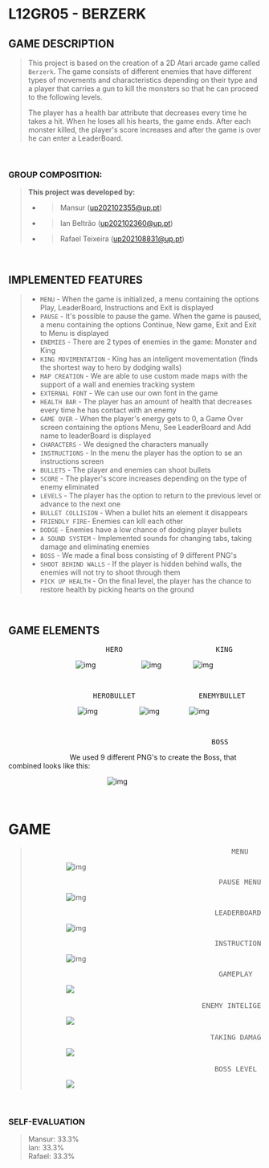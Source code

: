 # L12GR05 - BERZERK

## GAME DESCRIPTION
> 
> This project is based on the creation of a 2D Atari arcade game called `Berzerk`. The game consists of different enemies that have different types of movements and characteristics depending on their type and a player that carries a gun to kill the monsters so that he can proceed to the following levels.
>
> The player has a health bar attribute that decreases every time he takes a hit. When he loses all his hearts, the game ends.
> After each monster killed, the player's score increases and after the game is over he can enter a LeaderBoard.
> 
&nbsp;

### GROUP COMPOSITION:
> 
> **This project was developed by:**
> - > Mansur (up202102355@up.pt)
> - > Ian Beltrão (up202102360@up.pt)
> - > Rafael Teixeira (up202108831@up.pt)
> 
&nbsp;

## IMPLEMENTED FEATURES
> 
> - `MENU` - When the game is initialized, a menu containing the options Play, LeaderBoard, Instructions and Exit is displayed
> - `PAUSE` - It's possible to pause the game. When the game is paused, a menu containing the options Continue, New game, Exit and Exit to Menu is displayed
> - `ENEMIES` - There are 2 types of enemies in the game: Monster and King
> - `KING MOVIMENTATION` - King has an inteligent movementation (finds the shortest way to hero by dodging walls)
> - `MAP CREATION` - We are able to use custom made maps with the support of a wall and enemies tracking system
> - `EXTERNAL FONT` - We can use our own font in the game
> - `HEALTH BAR` - The player has an amount of health that decreases every time he has contact with an enemy
> - `GAME OVER` - When the player's energy gets to 0, a Game Over screen containing the options Menu, See LeaderBoard and Add name to leaderBoard is displayed
> - `CHARACTERS` - We designed the characters manually
> - `INSTRUCTIONS` - In the menu the player has the option to se an instructions screen
> - `BULLETS` - The player and enemies can shoot bullets
> - `SCORE` - The player's score increases depending on the type of enemy eliminated
> - `LEVELS` - The player has the option to return to the previous level or advance to the next one
> - `BULLET COLLISION` - When a bullet hits an element it disappears
> - `FRIENDLY FIRE`- Enemies can kill each other
> - `DODGE` - Enemies have a low chance of dodging player bullets
> - `A SOUND SYSTEM` - Implemented sounds for changing tabs, taking damage and eliminating enemies 
> - `BOSS` - We made a final boss consisting of 9 different PNG's 
> - `SHOOT BEHIND WALLS` - If the player is hidden behind walls, the enemies will not try to shoot through them
> - `PICK UP HEALTH` - On the final level, the player has the chance to restore health by picking hearts on the ground
>
&nbsp;
                                                                                                                
## GAME ELEMENTS 

 <pre>                       HERO                      KING                 MONSTER               </pre>       

 &nbsp;&nbsp;&nbsp;&nbsp;&nbsp;&nbsp;&nbsp;&nbsp;&nbsp;&nbsp;&nbsp;&nbsp;&nbsp;&nbsp;&nbsp;&nbsp;&nbsp;&nbsp;&nbsp;&nbsp;&nbsp;&nbsp;&nbsp;&nbsp;&nbsp;&nbsp;&nbsp;&nbsp;&nbsp;&nbsp;&nbsp;&nbsp;&nbsp; ![img](https://github.com/FEUP-LDTS-2022/project-l12gr05/blob/master/docs/Screenshots/Elements/HERO.png)
 &nbsp;&nbsp;&nbsp;&nbsp;&nbsp;&nbsp;&nbsp;&nbsp;&nbsp;&nbsp;&nbsp;&nbsp;&nbsp;&nbsp;&nbsp;&nbsp;&nbsp;&nbsp;&nbsp;&nbsp;&nbsp; ![img](https://github.com/FEUP-LDTS-2022/project-l12gr05/blob/master/docs/Screenshots/Elements/KING.png)
 &nbsp;&nbsp;&nbsp;&nbsp;&nbsp;&nbsp;&nbsp;&nbsp;&nbsp;&nbsp;&nbsp;&nbsp;&nbsp;&nbsp; ![img](https://github.com/FEUP-LDTS-2022/project-l12gr05/blob/master/docs/Screenshots/Elements/MONSTER.png)

&nbsp;

 <pre>                    HEROBULLET               ENEMYBULLET               WALL               </pre>       

 &nbsp;&nbsp;&nbsp;&nbsp;&nbsp;&nbsp;&nbsp;&nbsp;&nbsp;&nbsp;&nbsp;&nbsp;&nbsp;&nbsp;&nbsp;&nbsp;&nbsp;&nbsp;&nbsp;&nbsp;&nbsp;&nbsp;&nbsp;&nbsp;&nbsp;&nbsp;&nbsp;&nbsp;&nbsp;&nbsp;&nbsp;&nbsp;&nbsp;&nbsp; ![img](https://github.com/FEUP-LDTS-2022/project-l12gr05/blob/master/docs/Screenshots/Elements/HeroBullet.png)
 &nbsp;&nbsp;&nbsp;&nbsp;&nbsp;&nbsp;&nbsp;&nbsp;&nbsp;&nbsp;&nbsp;&nbsp;&nbsp;&nbsp;&nbsp;&nbsp;&nbsp;&nbsp;&nbsp; ![img](https://github.com/FEUP-LDTS-2022/project-l12gr05/blob/master/docs/Screenshots/Elements/EnemyBullet.png)
 &nbsp;&nbsp;&nbsp;&nbsp;&nbsp;&nbsp;&nbsp;&nbsp;&nbsp;&nbsp;&nbsp;&nbsp;&nbsp; ![img](https://github.com/FEUP-LDTS-2022/project-l12gr05/blob/master/docs/Screenshots/Elements/Wall.png)

&nbsp;

 <pre>                                                BOSS                                           </pre>       

 &nbsp;&nbsp;&nbsp;&nbsp;&nbsp;&nbsp;&nbsp;&nbsp;&nbsp;&nbsp;&nbsp;&nbsp;&nbsp;&nbsp;&nbsp;&nbsp;&nbsp;&nbsp;&nbsp;&nbsp;&nbsp;&nbsp;&nbsp;&nbsp;&nbsp;&nbsp;&nbsp;&nbsp;&nbsp;&nbsp;
We used 9 different PNG's to create the Boss, that combined looks like this:

 &nbsp;&nbsp;&nbsp;&nbsp;&nbsp;&nbsp;&nbsp;&nbsp;&nbsp;&nbsp;&nbsp;&nbsp;&nbsp;&nbsp;&nbsp;&nbsp;&nbsp;&nbsp;&nbsp;&nbsp;&nbsp;&nbsp;&nbsp;&nbsp;&nbsp;&nbsp;&nbsp;&nbsp;&nbsp;&nbsp;&nbsp;&nbsp;&nbsp;&nbsp;&nbsp;&nbsp;&nbsp;&nbsp;&nbsp;&nbsp;&nbsp;&nbsp;&nbsp;&nbsp;&nbsp;&nbsp;&nbsp;&nbsp;&nbsp; ![img](https://github.com/FEUP-LDTS-2022/project-l12gr05/blob/master/docs/Screenshots/Elements/Boss.png)

&nbsp;

# GAME
> <pre>                                                MENU                                                 </pre>      
> &nbsp;&nbsp;&nbsp;&nbsp;&nbsp;&nbsp;&nbsp;&nbsp;&nbsp;&nbsp;&nbsp;&nbsp;&nbsp;&nbsp;&nbsp;&nbsp;&nbsp;&nbsp; ![img](https://github.com/FEUP-LDTS-2022/project-l12gr05/blob/f9f76b0b3150cddd306c023bdc599f1e5d6f31b4/docs/Screenshots/Menu.png)
> <pre>                                             PAUSE MENU                                              </pre>      
> &nbsp;&nbsp;&nbsp;&nbsp;&nbsp;&nbsp;&nbsp;&nbsp;&nbsp;&nbsp;&nbsp;&nbsp;&nbsp;&nbsp;&nbsp;&nbsp;&nbsp;&nbsp; ![img](https://github.com/FEUP-LDTS-2022/project-l12gr05/blob/master/docs/Screenshots/PauseMenu.png)
> <pre>                                            LEADERBOARD                                              </pre>      
> &nbsp;&nbsp;&nbsp;&nbsp;&nbsp;&nbsp;&nbsp;&nbsp;&nbsp;&nbsp;&nbsp;&nbsp;&nbsp;&nbsp;&nbsp;&nbsp;&nbsp;&nbsp; ![img](https://github.com/FEUP-LDTS-2022/project-l12gr05/blob/master/docs/Screenshots/LeaderBoard.png)
> <pre>                                            INSTRUCTIONS                                             </pre>      
> &nbsp;&nbsp;&nbsp;&nbsp;&nbsp;&nbsp;&nbsp;&nbsp;&nbsp;&nbsp;&nbsp;&nbsp;&nbsp;&nbsp;&nbsp;&nbsp;&nbsp;&nbsp; ![img](https://github.com/FEUP-LDTS-2022/project-l12gr05/blob/master/docs/Screenshots/Instructions.png)
>
> <pre>                                             GAMEPLAY                                                </pre>      
> &nbsp;&nbsp;&nbsp;&nbsp;&nbsp;&nbsp;&nbsp;&nbsp;&nbsp;&nbsp;&nbsp;&nbsp;&nbsp;&nbsp;&nbsp;&nbsp;&nbsp;&nbsp; ![](https://github.com/FEUP-LDTS-2022/project-l12gr05/blob/master/docs/Gifs/Gameplay.gif)
>
> <pre>                                         ENEMY INTELIGENCE                                           </pre>      
> &nbsp;&nbsp;&nbsp;&nbsp;&nbsp;&nbsp;&nbsp;&nbsp;&nbsp;&nbsp;&nbsp;&nbsp;&nbsp;&nbsp;&nbsp;&nbsp;&nbsp;&nbsp; ![](https://github.com/FEUP-LDTS-2022/project-l12gr05/blob/master/docs/Gifs/Enemy%20Inteligence.gif)
>
> <pre>                                           TAKING DAMAGE                                             </pre>      
> &nbsp;&nbsp;&nbsp;&nbsp;&nbsp;&nbsp;&nbsp;&nbsp;&nbsp;&nbsp;&nbsp;&nbsp;&nbsp;&nbsp;&nbsp;&nbsp;&nbsp;&nbsp; ![](https://github.com/FEUP-LDTS-2022/project-l12gr05/blob/master/docs/Gifs/Taking%20Damage.gif)
>
> <pre>                                            BOSS LEVEL                                               </pre>      
> &nbsp;&nbsp;&nbsp;&nbsp;&nbsp;&nbsp;&nbsp;&nbsp;&nbsp;&nbsp;&nbsp;&nbsp;&nbsp;&nbsp;&nbsp;&nbsp;&nbsp;&nbsp; ![](https://github.com/FEUP-LDTS-2022/project-l12gr05/blob/master/docs/Gifs/Boss%20Level.gif)
>
&nbsp;

### SELF-EVALUATION
> 
> Mansur: 33.3%</br>
> Ian: 33.3%</br>
> Rafael: 33.3%</br>
> 

